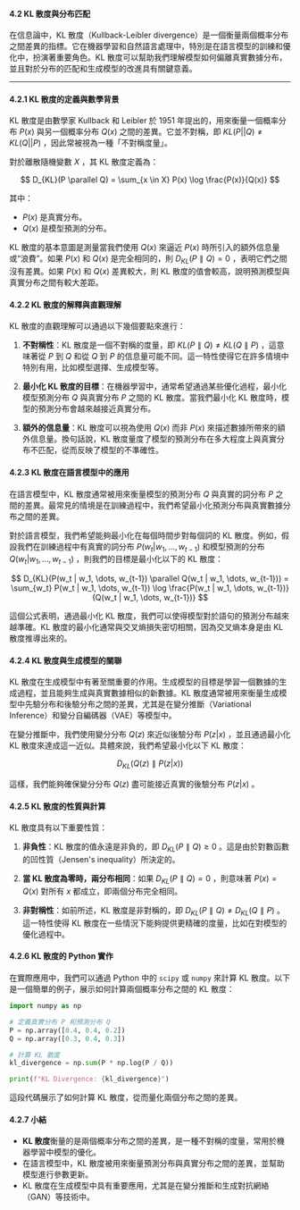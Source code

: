 #### **4.2 KL 散度與分布匹配**

在信息論中，KL 散度（Kullback-Leibler divergence）是一個衡量兩個概率分布之間差異的指標。它在機器學習和自然語言處理中，特別是在語言模型的訓練和優化中，扮演著重要角色。KL 散度可以幫助我們理解模型如何偏離真實數據分布，並且對於分布的匹配和生成模型的改進具有關鍵意義。

---

#### **4.2.1 KL 散度的定義與數學背景**

KL 散度是由數學家 Kullback 和 Leibler 於 1951 年提出的，用來衡量一個概率分布  $P(x)$  與另一個概率分布  $Q(x)$  之間的差異。它並不對稱，即  $KL(P || Q) \neq KL(Q || P)$ ，因此常被視為一種「不對稱度量」。

對於離散隨機變數  $X$ ，其 KL 散度定義為：

$$
D_{KL}(P \parallel Q) = \sum_{x \in X} P(x) \log \frac{P(x)}{Q(x)}
$$

其中：
-  $P(x)$  是真實分布。
-  $Q(x)$  是模型預測的分布。

KL 散度的基本意圖是測量當我們使用  $Q(x)$  來逼近  $P(x)$  時所引入的額外信息量或“浪費”。如果  $P(x)$  和  $Q(x)$  是完全相同的，則  $D_{KL}(P \parallel Q) = 0$ ，表明它們之間沒有差異。如果  $P(x)$  和  $Q(x)$  差異較大，則 KL 散度的值會較高，說明預測模型與真實分布之間有較大差距。

#### **4.2.2 KL 散度的解釋與直觀理解**

KL 散度的直觀理解可以通過以下幾個要點來進行：
1. **不對稱性**：KL 散度是一個不對稱的度量，即  $KL(P \parallel Q) \neq KL(Q \parallel P)$ ，這意味著從  $P$  到  $Q$  和從  $Q$  到  $P$  的信息量可能不同。這一特性使得它在許多情境中特別有用，比如模型選擇、生成模型等。
   
2. **最小化 KL 散度的目標**：在機器學習中，通常希望通過某些優化過程，最小化模型預測分布  $Q$  與真實分布  $P$  之間的 KL 散度。當我們最小化 KL 散度時，模型的預測分布會越來越接近真實分布。

3. **額外的信息量**：KL 散度可以視為使用  $Q(x)$  而非  $P(x)$  來描述數據所帶來的額外信息量。換句話說，KL 散度量度了模型的預測分布在多大程度上與真實分布不匹配，從而反映了模型的不準確性。

#### **4.2.3 KL 散度在語言模型中的應用**

在語言模型中，KL 散度通常被用來衡量模型的預測分布  $Q$  與真實的詞分布  $P$  之間的差異。最常見的情境是在訓練過程中，我們希望最小化預測分布與真實數據分布之間的差異。

對於語言模型，我們希望能夠最小化在每個時間步對每個詞的 KL 散度。例如，假設我們在訓練過程中有真實的詞分布  $P(w_t | w_1, \dots, w_{t-1})$  和模型預測的分布  $Q(w_t | w_1, \dots, w_{t-1})$ ，則我們的目標是最小化以下的 KL 散度：

$$
D_{KL}(P(w_t | w_1, \dots, w_{t-1}) \parallel Q(w_t | w_1, \dots, w_{t-1})) = \sum_{w_t} P(w_t | w_1, \dots, w_{t-1}) \log \frac{P(w_t | w_1, \dots, w_{t-1})}{Q(w_t | w_1, \dots, w_{t-1})}
$$

這個公式表明，通過最小化 KL 散度，我們可以使得模型對於語句的預測分布越來越準確。KL 散度的最小化通常與交叉熵損失密切相關，因為交叉熵本身是由 KL 散度推導出來的。

#### **4.2.4 KL 散度與生成模型的關聯**

KL 散度在生成模型中有著至關重要的作用。生成模型的目標是學習一個數據的生成過程，並且能夠生成與真實數據相似的新數據。KL 散度通常被用來衡量生成模型中先驗分布和後驗分布之間的差異，尤其是在變分推斷（Variational Inference）和變分自編碼器（VAE）等模型中。

在變分推斷中，我們使用變分分布  $Q(z)$  來近似後驗分布  $P(z|x)$ ，並且通過最小化 KL 散度來達成這一近似。具體來說，我們希望最小化以下 KL 散度：

$$
D_{KL}(Q(z) \parallel P(z|x))
$$

這樣，我們能夠確保變分分布  $Q(z)$  盡可能接近真實的後驗分布  $P(z|x)$ 。

#### **4.2.5 KL 散度的性質與計算**

KL 散度具有以下重要性質：
1. **非負性**：KL 散度的值永遠是非負的，即  $D_{KL}(P \parallel Q) \geq 0$ 。這是由於對數函數的凹性質（Jensen's inequality）所決定的。
   
2. **當 KL 散度為零時，兩分布相同**：如果  $D_{KL}(P \parallel Q) = 0$ ，則意味著  $P(x) = Q(x)$  對所有  $x$  都成立，即兩個分布完全相同。

3. **非對稱性**：如前所述，KL 散度是非對稱的，即  $D_{KL}(P \parallel Q) \neq D_{KL}(Q \parallel P)$ 。這一特性使得 KL 散度在一些情況下能夠提供更精確的度量，比如在對模型的優化過程中。

#### **4.2.6 KL 散度的 Python 實作**

在實際應用中，我們可以通過 Python 中的 `scipy` 或 `numpy` 來計算 KL 散度。以下是一個簡單的例子，展示如何計算兩個概率分布之間的 KL 散度：

```python
import numpy as np

# 定義真實分布 P 和預測分布 Q
P = np.array([0.4, 0.4, 0.2])
Q = np.array([0.3, 0.4, 0.3])

# 計算 KL 散度
kl_divergence = np.sum(P * np.log(P / Q))

print(f"KL Divergence: {kl_divergence}")
```

這段代碼展示了如何計算 KL 散度，從而量化兩個分布之間的差異。

#### **4.2.7 小結**

- **KL 散度**衡量的是兩個概率分布之間的差異，是一種不對稱的度量，常用於機器學習中模型的優化。
- 在語言模型中，KL 散度被用來衡量預測分布與真實分布之間的差異，並幫助模型進行參數更新。
- KL 散度在生成模型中具有重要應用，尤其是在變分推斷和生成對抗網絡（GAN）等技術中。
